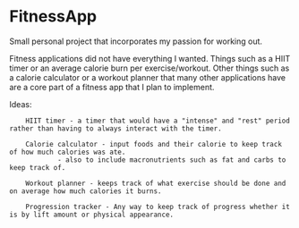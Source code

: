 # FitnessApp

Small personal project that incorporates my passion for working out. 

Fitness applications did not have everything I wanted. Things such as a HIIT timer or an average calorie burn per exercise/workout. Other things such as a calorie calculator or a workout planner that many other applications have are a core part of a fitness app that I plan to implement. 

Ideas:

        HIIT timer - a timer that would have a "intense" and "rest" period rather than having to always interact with the timer.
        
        Calorie calculator - input foods and their calorie to keep track of how much calories was ate.
                - also to include macronutrients such as fat and carbs to keep track of.

        Workout planner - keeps track of what exercise should be done and on average how much calories it burns.
        
        Progression tracker - Any way to keep track of progress whether it is by lift amount or physical appearance.
        
        
